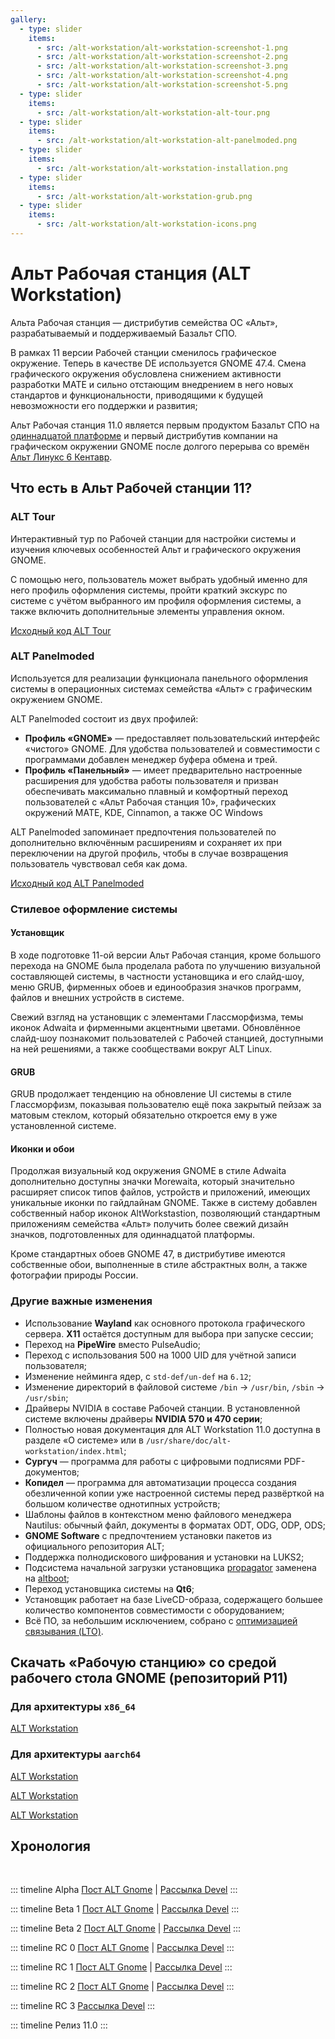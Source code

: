 ```yaml
---
gallery:
  - type: slider
    items:
      - src: /alt-workstation/alt-workstation-screenshot-1.png
      - src: /alt-workstation/alt-workstation-screenshot-2.png
      - src: /alt-workstation/alt-workstation-screenshot-3.png
      - src: /alt-workstation/alt-workstation-screenshot-4.png
      - src: /alt-workstation/alt-workstation-screenshot-5.png
  - type: slider
    items:
      - src: /alt-workstation/alt-workstation-alt-tour.png
  - type: slider
    items:
      - src: /alt-workstation/alt-workstation-alt-panelmoded.png
  - type: slider
    items:
      - src: /alt-workstation/alt-workstation-installation.png
  - type: slider
    items:
      - src: /alt-workstation/alt-workstation-grub.png
  - type: slider
    items:
      - src: /alt-workstation/alt-workstation-icons.png
---
```


# Альт Рабочая станция (ALT Workstation)

<AGWGallery id=0 />

Альта Рабочая станция — дистрибутив семейства ОС «Альт», разрабатываемый и поддерживаемый Базальт СПО.

В рамках 11 версии Рабочей станции сменилось графическое окружение. Теперь в качестве DE используется GNOME 47.4. Смена графического окружения обусловлена снижением активности разработки MATE и сильно отстающим внедрением в него новых стандартов и функциональности, приводящими к будущей невозможности его поддержки и развития;

Альт Рабочая станция 11.0 является первым продуктом Базальт СПО на [одиннадцатой платформе](https://www.altlinux.org/Одиннадцатая_платформа) и первый дистрибутив компании на графическом окружении GNOME после долгого перерыва со времён [Альт Линукс 6 Кентавр](https://www.altlinux.org/Альт_Линукс_6.0_Кентавр).

## Что есть в Альт Рабочей станции 11?

### ALT Tour

<AGWGallery id=1 />

Интерактивный тур по Рабочей станции для настройки системы и изучения ключевых особенностей Альт и графического окружения GNOME.

С помощью него, пользователь может выбрать удобный именно для него профиль оформления системы, пройти краткий экскурс по системе с учётом выбранного им профиля оформления системы, а также включить дополнительные элементы управления окном.

[Исходный код ALT Tour](https://altlinux.space/alt-gnome/alt-tour)

### ALT Panelmoded

<AGWGallery id=2 />

Используется для реализации функционала панельного оформления системы в операционных системах семейства «Альт» с графическим окружением GNOME.

ALT Panelmoded состоит из двух профилей:

- **Профиль «GNOME»** — предоставляет пользовательский интерфейс «чистого» GNOME. Для удобства пользователей и совместимости с программами добавлен менеджер буфера обмена и трей.
- **Профиль «Панельный»** — имеет предварительно настроенные расширения для удобства работы пользователя и призван обеспечивать максимально плавный и комфортный переход пользователей с «Альт Рабочая станция 10», графических окружений MATE, KDE, Cinnamon, а также ОС Windows

ALT Panelmoded запоминает предпочтения пользователей по дополнительно включённым расширениям и сохраняет их при переключении на другой профиль, чтобы в случае возвращения пользователь чувствовал себя как дома.

[Исходный код ALT Panelmoded](https://gitlab.gnome.org/Armatik/alt-panelmoded)

### Стилевое оформление системы

#### Установщик

В ходе подготовке 11-ой версии Альт Рабочая станция, кроме большого перехода на GNOME была проделала работа по улучшению визуальной составляющей системы, в частности установщика и его слайд-шоу, меню GRUB, фирменных обоев и единообразия значков программ, файлов и внешних устройств в системе.

<AGWGallery id=3 />

Свежий взгляд на установщик с элементами Глассморфизма, темы иконок Adwaita и фирменными акцентными цветами. Обновлённое слайд-шоу познакомит пользователей с Рабочей станцией, доступными на ней решениями, а также сообществами вокруг ALT Linux.

#### GRUB

<AGWGallery id=4 />

GRUB продолжает тенденцию на обновление UI системы в стиле Глассморфизм, показывая пользователю ещё пока закрытый пейзаж за матовым стеклом, который обязательно откроется ему в уже установленной системе.

#### Иконки и обои

<AGWGallery id=5 />

Продолжая визуальный код окружения GNOME в стиле Adwaita дополнительно доступны значки Morewaita, который значительно расширяет список типов файлов, устройств и приложений, имеющих уникальные иконки по гайдлайнам GNOME. Также в систему добавлен собственный набор иконок AltWorkstastion, позволяющий стандартным приложениям семейства «Альт» получить более свежий дизайн значков, подготовленных для одиннадцатой платформы.

Кроме стандартных обоев GNOME 47, в дистрибутиве имеются собственные обои, выполненные в стиле абстрактных волн, а также фотографии природы России.

### Другие важные изменения

- Использование **Wayland** как основного протокола графического сервера. **X11** остаётся доступным для выбора при запуске сессии;
- Переход на **PipeWire** вместо PulseAudio;
- Переход с использования 500 на 1000 UID для учётной записи пользователя;
- Изменение нейминга ядер, с `std-def/un-def` на `6.12`;
- Изменение директорий в файловой системе `/bin` -> `/usr/bin`, `/sbin` -> `/usr/sbin`;
- Драйверы NVIDIA в составе Рабочей станции. В установленной системе включены драйверы **NVIDIA 570 и 470 серии**;
- Полностью новая документация для ALT Workstation 11.0 доступна в разделе «О системе» или в `/usr/share/doc/alt-workstation/index.html`;
- **Сургуч** — программа для работы с цифровыми подписями PDF-документов;
- **Копидел** — программа для автоматизации процесса создания обезличенной копии уже настроенной системы перед развёрткой на большом количестве однотипных устройств;
- Шаблоны файлов в контекстном меню файлового менеджера Nautilus: обычный файл, документы в форматах ODT, ODG, ODP, ODS;
- **GNOME Software** c предпочтением установки пакетов из официального репозитория ALT;
- Поддержка полнодискового шифрования и установки на LUKS2;
- Подсистема начальной загрузки установщика [propagator](https://www.altlinux.org/Installer/common/propagator) заменена на [altboot](https://www.altlinux.org/Installer/common/altboot);
- Переход установщика системы на **Qt6**;
- Установщик работает на базе LiveCD-образа, содержащего большее количество компонентов совместимости с оборудованием;
- Всё ПО, за небольшим исключением, собрано с [оптимизацией связывания (LTO)](https://www.altlinux.org/LTO).

## Скачать «Рабочую станцию» со средой рабочего стола GNOME (репозиторий P11)

### Для архитектуры `x86_64`

[ALT Workstation<Badge type="tip" text="iso" />](https://download.basealt.ru/pub/distributions/ALTLinux/p11/images/workstation/x86_64/alt-workstation-11.0-x86_64.iso)

### Для архитектуры `aarch64`

[ALT Workstation<Badge type="tip" text="iso" />](https://download.basealt.ru/pub/distributions/ALTLinux/p11/images/workstation/aarch64/alt-workstation-11.0-aarch64.iso)

[ALT Workstation<Badge type="tip" text="img.xz" />](https://download.basealt.ru/pub/distributions/ALTLinux/p11/images/workstation/aarch64/alt-workstation-11.0-aarch64.img.xz)

[ALT Workstation<Badge type="tip" text="tar.xz" />](https://download.basealt.ru/pub/distributions/ALTLinux/p11/images/workstation/aarch64/alt-workstation-11.0-aarch64.tar.xz)

## Хронология

<br />

::: timeline Alpha <Badge text="27.12.2024" />
[Пост ALT Gnome](https://t.me/alt_gnome/1862) | [Рассылка Devel](https://lore.altlinux.org/devel/e9d62a06-95c5-4e2c-99c2-802a6cab1016@altlinux.org/)
:::

::: timeline Beta 1 <Badge text="13.02.2025" />
[Пост ALT Gnome](https://t.me/alt_gnome/1906) | [Рассылка Devel](https://lore.altlinux.org/devel/120cc1f7-98a1-42dc-9573-f5d4dc081112@altlinux.org/)
:::

::: timeline Beta 2 <Badge text="24.02.2025" />
[Пост ALT Gnome](https://t.me/alt_gnome/1934) | [Рассылка Devel](https://lore.altlinux.org/devel/c4f9b32c-7c69-48df-9416-cbe8e1ea5797@altlinux.org/)
:::

::: timeline RC 0 <Badge text="10.03.2025" />
[Пост ALT Gnome](https://t.me/alt_gnome/1944) | [Рассылка Devel](https://lore.altlinux.org/devel/81cc1bf5-b3e3-4c5e-aab2-48897c9cc40b@altlinux.org/)
:::

::: timeline RC 1 <Badge text="06.04.2025" />
[Пост ALT Gnome](https://t.me/alt_gnome/1967) | [Рассылка Devel](https://lore.altlinux.org/devel/7caced42-3e86-40a8-98b6-9d5b2adf5a23@altlinux.org/)
:::

::: timeline RC 2 <Badge text="14.04.2025" />
[Пост ALT Gnome](https://t.me/alt_gnome/1977) | [Рассылка Devel](https://lore.altlinux.org/devel/1a42f1bd-1159-4e5c-af89-55370ab3c28b@altlinux.org/)
:::

::: timeline RC 3 <Badge text="19.04.2025" />
[Рассылка Devel](https://lore.altlinux.org/devel/1a42f1bd-1159-4e5c-af89-55370ab3c28b@altlinux.org/)
:::

::: timeline Релиз 11.0 <Badge type="tip" text="29.04.2025" />
:::
